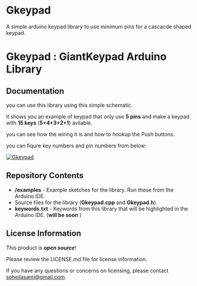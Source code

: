 
# Gkeypad
A simple arduino keypad library to use minimum pins for a cascacde shaped keypad.

Gkeypad : GiantKeypad Arduino Library
========================================
Documentation
--------------
you can use this library using this simple schematic.

it shows you an example of keypad that only use **5 pins** and make a keypad with **15 keys** (**5+4+3+2+1**) avilable. 

you can see how the wiring it is and how to hookup the Push buttons.

you can fiqure key numbers and pin numbers from below:

[![Gkeypad](http://up2www.com/uploads/1407gkeypad.png)](https://www.github.com/soheils2/Gkeypad)



Repository Contents
-------------------

* **/examples** - Example sketches for the library. Run these from the Arduino IDE. 
* Source files for the library (**Gkeypad.cpp** and **Gkeypad.h**).
* **keywords.txt** - Keywords from this library that will be highlighted in the Arduino IDE. (**will be soon** )




License Information
-------------------

This product is _**open source**_! 

Please review the LICENSE.md file for license information. 

If you have any questions or concerns on licensing, please contact soheilasami@gmail.com.


_<COLLABORATION CREDIT>_
